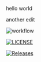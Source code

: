 hello world 

another edit

![workflow](https://github.com/Joketts/sem/actions/workflows/main.yml/badge.svg)


[![LICENSE](https://img.shields.io/github/license/Joketts/sem.svg?style=flat-square)](https://github.com/<github-username>/sem/blob/master/LICENSE)

[![Releases](https://img.shields.io/github/release/Joketts/sem/all.svg?style=flat-square)](https://github.com/<github-username>/sem/releases)
